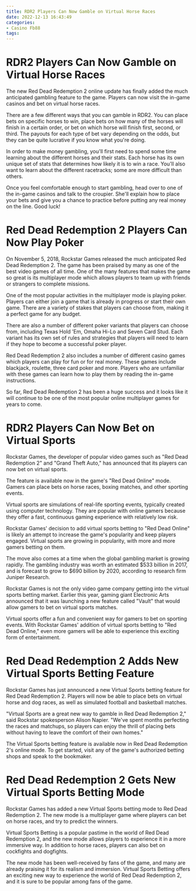```yaml
---
title: RDR2 Players Can Now Gamble on Virtual Horse Races
date: 2022-12-13 16:43:49
categories:
- Casino Fb88
tags:
---
```



#  RDR2 Players Can Now Gamble on Virtual Horse Races

The new Red Dead Redemption 2 online update has finally added the much anticipated gambling feature to the game. Players can now visit the in-game casinos and bet on virtual horse races.

There are a few different ways that you can gamble in RDR2. You can place bets on specific horses to win, place bets on how many of the horses will finish in a certain order, or bet on which horse will finish first, second, or third. The payouts for each type of bet vary depending on the odds, but they can be quite lucrative if you know what you're doing.

In order to make money gambling, you'll first need to spend some time learning about the different horses and their stats. Each horse has its own unique set of stats that determines how likely it is to win a race. You'll also want to learn about the different racetracks; some are more difficult than others.

Once you feel comfortable enough to start gambling, head over to one of the in-game casinos and talk to the croupier. She'll explain how to place your bets and give you a chance to practice before putting any real money on the line. Good luck!

#  Red Dead Redemption 2 Players Can Now Play Poker

On November 5, 2018, Rockstar Games released the much anticipated Red Dead Redemption 2. The game has been praised by many as one of the best video games of all time. One of the many features that makes the game so great is its multiplayer mode which allows players to team up with friends or strangers to complete missions.

One of the most popular activities in the multiplayer mode is playing poker. Players can either join a game that is already in progress or start their own game. There are a variety of stakes that players can choose from, making it a perfect game for any budget.

There are also a number of different poker variants that players can choose from, including Texas Hold ’Em, Omaha Hi-Lo and Seven Card Stud. Each variant has its own set of rules and strategies that players will need to learn if they hope to become a successful poker player.

Red Dead Redemption 2 also includes a number of different casino games which players can play for fun or for real money. These games include blackjack, roulette, three card poker and more. Players who are unfamiliar with these games can learn how to play them by reading the in-game instructions.

So far, Red Dead Redemption 2 has been a huge success and it looks like it will continue to be one of the most popular online multiplayer games for years to come.

#  RDR2 Players Can Now Bet on Virtual Sports

Rockstar Games, the developer of popular video games such as "Red Dead Redemption 2" and "Grand Theft Auto," has announced that its players can now bet on virtual sports.

The feature is available now in the game's "Red Dead Online" mode. Gamers can place bets on horse races, boxing matches, and other sporting events.

Virtual sports are simulations of real-life sporting events, typically created using computer technology. They are popular with online gamers because they offer a fast, continuous gaming experience with relatively low risk.

Rockstar Games' decision to add virtual sports betting to "Red Dead Online" is likely an attempt to increase the game's popularity and keep players engaged. Virtual sports are growing in popularity, with more and more gamers betting on them.

The move also comes at a time when the global gambling market is growing rapidly. The gambling industry was worth an estimated $533 billion in 2017, and is forecast to grow to $690 billion by 2020, according to research firm Juniper Research.

Rockstar Games is not the only video game company getting into the virtual sports betting market. Earlier this year, gaming giant Electronic Arts announced that it was launching a new feature called "Vault" that would allow gamers to bet on virtual sports matches.

Virtual sports offer a fun and convenient way for gamers to bet on sporting events. With Rockstar Games' addition of virtual sports betting to "Red Dead Online," even more gamers will be able to experience this exciting form of entertainment.

#  Red Dead Redemption 2 Adds New Virtual Sports Betting Feature

Rockstar Games has just announced a new Virtual Sports betting feature for Red Dead Redemption 2. Players will now be able to place bets on virtual horse and dog races, as well as simulated football and basketball matches.

"Virtual Sports are a great new way to gamble in Red Dead Redemption 2," said Rockstar spokesperson Alison Napier. "We've spent months perfecting the races and matchups, so players can enjoy the thrill of placing bets without having to leave the comfort of their own homes."

The Virtual Sports betting feature is available now in Red Dead Redemption 2's online mode. To get started, visit any of the game's authorized betting shops and speak to the bookmaker.

#  Red Dead Redemption 2 Gets New Virtual Sports Betting Mode

Rockstar Games has added a new Virtual Sports betting mode to Red Dead Redemption 2. The new mode is a multiplayer game where players can bet on horse races, and try to predict the winners.

Virtual Sports Betting is a popular pastime in the world of Red Dead Redemption 2, and the new mode allows players to experience it in a more immersive way. In addition to horse races, players can also bet on cockfights and dogfights.

The new mode has been well-received by fans of the game, and many are already praising it for its realism and immersion. Virtual Sports Betting offers an exciting new way to experience the world of Red Dead Redemption 2, and it is sure to be popular among fans of the game.